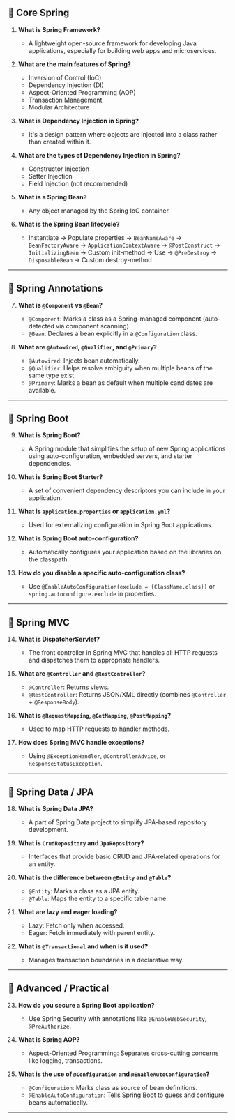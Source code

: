 
## 🔹 **Core Spring**

1. **What is Spring Framework?**

   * A lightweight open-source framework for developing Java applications, especially for building web apps and microservices.

2. **What are the main features of Spring?**

   * Inversion of Control (IoC)
   * Dependency Injection (DI)
   * Aspect-Oriented Programming (AOP)
   * Transaction Management
   * Modular Architecture

3. **What is Dependency Injection in Spring?**

   * It's a design pattern where objects are injected into a class rather than created within it.

4. **What are the types of Dependency Injection in Spring?**

   * Constructor Injection
   * Setter Injection
   * Field Injection (not recommended)

5. **What is a Spring Bean?**

   * Any object managed by the Spring IoC container.

6. **What is the Spring Bean lifecycle?**

   * Instantiate → Populate properties → `BeanNameAware` → `BeanFactoryAware` → `ApplicationContextAware` → `@PostConstruct` → `InitializingBean` → Custom init-method → Use → `@PreDestroy` → `DisposableBean` → Custom destroy-method

---

## 🔹 **Spring Annotations**

7. **What is `@Component` vs `@Bean`?**

   * `@Component`: Marks a class as a Spring-managed component (auto-detected via component scanning).
   * `@Bean`: Declares a bean explicitly in a `@Configuration` class.

8. **What are `@Autowired`, `@Qualifier`, and `@Primary`?**

   * `@Autowired`: Injects bean automatically.
   * `@Qualifier`: Helps resolve ambiguity when multiple beans of the same type exist.
   * `@Primary`: Marks a bean as default when multiple candidates are available.

---

## 🔹 **Spring Boot**

9. **What is Spring Boot?**

   * A Spring module that simplifies the setup of new Spring applications using auto-configuration, embedded servers, and starter dependencies.

10. **What is Spring Boot Starter?**

    * A set of convenient dependency descriptors you can include in your application.

11. **What is `application.properties` or `application.yml`?**

    * Used for externalizing configuration in Spring Boot applications.

12. **What is Spring Boot auto-configuration?**

    * Automatically configures your application based on the libraries on the classpath.

13. **How do you disable a specific auto-configuration class?**

    * Use `@EnableAutoConfiguration(exclude = {ClassName.class})` or `spring.autoconfigure.exclude` in properties.

---

## 🔹 **Spring MVC**

14. **What is DispatcherServlet?**

    * The front controller in Spring MVC that handles all HTTP requests and dispatches them to appropriate handlers.

15. **What are `@Controller` and `@RestController`?**

    * `@Controller`: Returns views.
    * `@RestController`: Returns JSON/XML directly (combines `@Controller` + `@ResponseBody`).

16. **What is `@RequestMapping`, `@GetMapping`, `@PostMapping`?**

    * Used to map HTTP requests to handler methods.

17. **How does Spring MVC handle exceptions?**

    * Using `@ExceptionHandler`, `@ControllerAdvice`, or `ResponseStatusException`.

---

## 🔹 **Spring Data / JPA**

18. **What is Spring Data JPA?**

    * A part of Spring Data project to simplify JPA-based repository development.

19. **What is `CrudRepository` and `JpaRepository`?**

    * Interfaces that provide basic CRUD and JPA-related operations for an entity.

20. **What is the difference between `@Entity` and `@Table`?**

    * `@Entity`: Marks a class as a JPA entity.
    * `@Table`: Maps the entity to a specific table name.

21. **What are lazy and eager loading?**

    * Lazy: Fetch only when accessed.
    * Eager: Fetch immediately with parent entity.

22. **What is `@Transactional` and when is it used?**

    * Manages transaction boundaries in a declarative way.

---

## 🔹 **Advanced / Practical**

23. **How do you secure a Spring Boot application?**

    * Use Spring Security with annotations like `@EnableWebSecurity`, `@PreAuthorize`.

24. **What is Spring AOP?**

    * Aspect-Oriented Programming: Separates cross-cutting concerns like logging, transactions.

25. **What is the use of `@Configuration` and `@EnableAutoConfiguration`?**

    * `@Configuration`: Marks class as source of bean definitions.
    * `@EnableAutoConfiguration`: Tells Spring Boot to guess and configure beans automatically.

---

